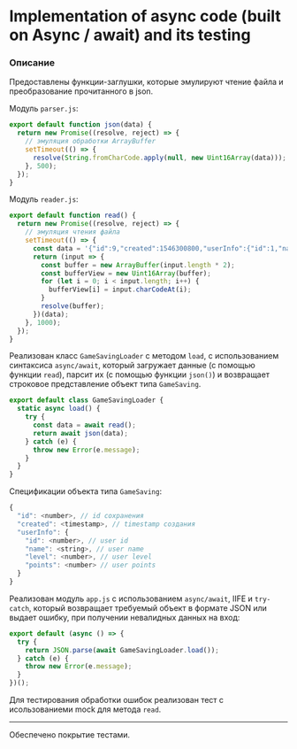 # Implementation of async code (built on Async / await) and its testing


### Описание

Предоставлены функции-заглушки, которые эмулируют чтение файла и преобразование прочитанного в json.

Модуль `parser.js`:
```javascript
export default function json(data) {
  return new Promise((resolve, reject) => {
    // эмуляция обработки ArrayBuffer
    setTimeout(() => {
      resolve(String.fromCharCode.apply(null, new Uint16Array(data)));
    }, 500);
  });
}
```

Модуль `reader.js`:
```javascript
export default function read() {
  return new Promise((resolve, reject) => {
    // эмуляция чтения файла
    setTimeout(() => {
      const data = '{"id":9,"created":1546300800,"userInfo":{"id":1,"name":"Hitman","level":10,"points":2000}}';
      return (input => {
        const buffer = new ArrayBuffer(input.length * 2);
        const bufferView = new Uint16Array(buffer);
        for (let i = 0; i < input.length; i++) {
          bufferView[i] = input.charCodeAt(i);
        }
        resolve(buffer);
      })(data);
    }, 1000); 
  });
}
```

 Реализован класс `GameSavingLoader` с методом `load`, с использованием синтаксиса `async/await`,  который загружает данные (с помощью функции `read`), парсит их (с помощью функции `json()`) и возвращает строковое представление объект типа `GameSaving`.

```javascript
export default class GameSavingLoader {
  static async load() {
    try {
      const data = await read();
      return await json(data);
    } catch (e) {
      throw new Error(e.message);
    }
  }
}
```

Спецификации объекта типа `GameSaving`:
```javascript
{
  "id": <number>, // id сохранения
  "created": <timestamp>, // timestamp создания
  "userInfo": {
    "id": <number>, // user id
    "name": <string>, // user name
    "level": <number>, // user level
    "points": <number> // user points
  }
}
```

Реализован модуль `app.js` с использованием `async/await`, IIFE и `try-catch`, который возвращает требуемый объект в формате JSON или выдает ошибку, при получении невалидных данных на вход:

```javascript
export default (async () => {
  try {
    return JSON.parse(await GameSavingLoader.load());
  } catch (e) {
    throw new Error(e.message);
  }
})();
```

Для тестирования обработки ошибок реализован тест с исользованиеми mock для метода `read`.

---

Обеспечено покрытие тестами.

